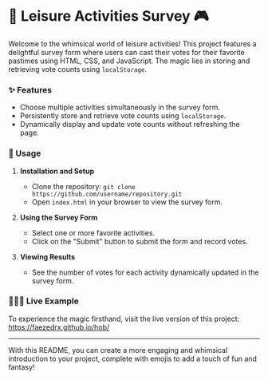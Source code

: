 # 🌟 Leisure Activities Survey 🎮

Welcome to the whimsical world of leisure activities! This project features a delightful survey form where users can cast their votes for their favorite pastimes using HTML, CSS, and JavaScript. The magic lies in storing and retrieving vote counts using `localStorage`.

### ✨ Features

- Choose multiple activities simultaneously in the survey form.
- Persistently store and retrieve vote counts using `localStorage`.
- Dynamically display and update vote counts without refreshing the page.

### 🚀 Usage

1. **Installation and Setup**
   - Clone the repository: `git clone https://github.com/username/repository.git`
   - Open `index.html` in your browser to view the survey form.

2. **Using the Survey Form**
   - Select one or more favorite activities.
   - Click on the "Submit" button to submit the form and record votes.

3. **Viewing Results**
   - See the number of votes for each activity dynamically updated in the survey form.

### 👩‍💻🌐 Live Example

To experience the magic firsthand, visit the live version of this project:
https://faezedrx.github.io/hob/

---

With this README, you can create a more engaging and whimsical introduction to your project, complete with emojis to add a touch of fun and fantasy!
